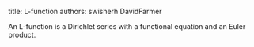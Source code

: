 title: L-function
authors:
    swisherh
    DavidFarmer

An L-function is a <a knowl="lmfdb/lfunction.dirichlet_series">Dirichlet series</a> with a <a knowl="lmfdb/lfunction.functional_equation">functional equation</a> and an <a knowl="lmfdb/lfunction.euler_product">Euler product</a>.
